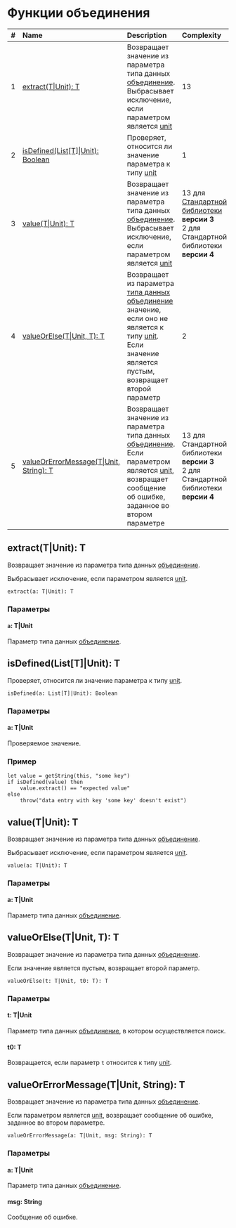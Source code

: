 # Функции объединения

| # | Name | Description | Complexity |
| :--- | :--- | :--- | :--- |
| 1 | [extract(T&#124;Unit): T](#extract) | Возвращает значение из параметра типа данных [объединение](/ru/ride/data-types/union).<br>Выбрасывает исключение, если параметром является [unit](/ru/ride/data-types/unit) | 13 |
| 2 | [isDefined(List[T]&#124;Unit): Boolean](#isDefined) | Проверяет, относится ли значение параметра к типу [unit](/ru/ride/data-types/unit) | 1 |
| 3 | [value(T&#124;Unit): T](#value) | Возвращает значение из параметра типа данных [объединение](/ru/ride/data-types/union).<br>Выбрасывает исключение, если параметром является [unit](/ru/ride/data-types/unit) | 13 для [Стандартной библиотеки](/ru/ride/script/standard-library) **версии 3**<br>2 для Стандартной библиотеки **версии 4** |
| 4 | [valueOrElse(T&#124;Unit, T): T](#valueOrElse) | Возвращает из параметра [типа данных объединение](/ru/ride/data-types/union) значение, если оно не является к типу [unit](/ru/ride/data-types/unit). Если значение является пустым, возвращает второй параметр | 2 |
| 5 | [valueOrErrorMessage(T&#124;Unit, String): T](#value-error) | Возвращает значение из параметра типа данных [объединение](/ru/ride/data-types/union).<br>Если параметром является [unit](/ru/ride/data-types/unit), возвращает сообщение об ошибке, заданное во втором параметре | 13 для Стандартной библиотеки **версии 3**<br>2 для Стандартной библиотеки **версии 4** |

## extract(T|Unit): T<a id="extract"></a>

Возвращает значение из параметра типа данных [объединение](/ru/ride/data-types/union).

Выбрасывает исключение, если параметром является [unit](/ru/ride/data-types/unit).

``` ride
extract(a: T|Unit): T
```

### Параметры

#### `a`: T|Unit

Параметр типа данных [объединение](/ru/ride/data-types/union).

## isDefined(List[T]|Unit): T<a id="isDefined"></a>

Проверяет, относится ли значение параметра к типу [unit](/ru/ride/data-types/unit).

```ride
isDefined(a: List[T]|Unit): Boolean
```

### Параметры

#### a: T|Unit

Проверяемое значение.

### Пример

```ride
let value = getString(this, "some key")
if isDefined(value) then
    value.extract() == "expected value"
else
    throw("data entry with key 'some key' doesn't exist")
```

## value(T|Unit): T<a id="value"></a>

Возвращает значение из параметра типа данных [объединение](/ru/ride/data-types/union).

Выбрасывает исключение, если параметром является [unit](/ru/ride/data-types/unit).

``` ride
value(a: T|Unit): T
```

### Параметры

#### a: T|Unit

Параметр типа данных [объединение](/ru/ride/data-types/union).

## valueOrElse(T|Unit, T): T<a id="valueOrElse"></a>

Возвращает значение из параметра типа данных [объединение](/ru/ride/data-types/union).

Если значение является пустым, возвращает второй параметр.

``` ride
valueOrElse(t: T|Unit, t0: T): T
```

### Параметры

#### t: T|Unit

Параметр типа данных [объединение](/ru/ride/data-types/union), в котором осуществляется поиск.

#### t0: T

Возвращается, если параметр `t` относится к типу [unit](/ru/ride/data-types/unit).

## valueOrErrorMessage(T|Unit, String): T<a id="value-error"></a>

Возвращает значение из параметра типа данных [объединение](/ru/ride/data-types/union).

Если параметром является [unit](/ru/ride/data-types/unit), возвращает сообщение об ошибке, заданное во втором параметре.

``` ride
valueOrErrorMessage(a: T|Unit, msg: String): T
```

### Параметры

#### a: T|Unit

Параметр типа данных [объединение](/ru/ride/data-types/union).

#### msg: String

Сообщение об ошибке.
